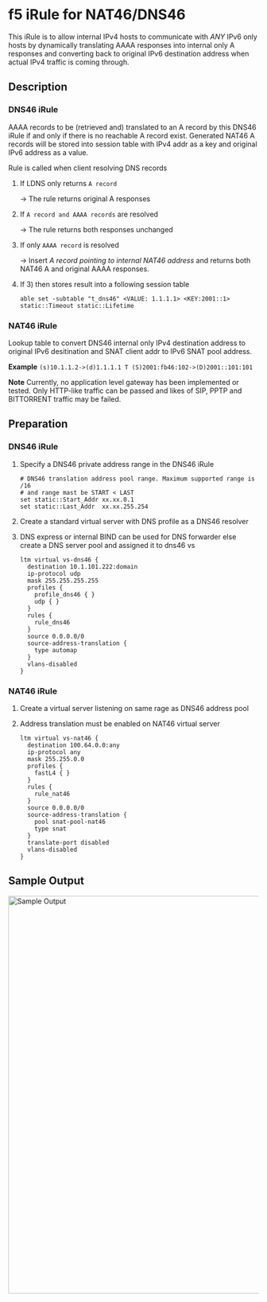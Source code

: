 # f5 iRule for NAT46/DNS46


This iRule is to allow internal IPv4 hosts to communicate with *ANY* IPv6 only hosts by dynamically translating AAAA responses into internal only A responses and converting back to original IPv6 destination address when actual IPv4 traffic is coming through. 

## Description

### DNS46 iRule
AAAA records to be (retrieved and) translated to an A record by this DNS46 iRule if and only if there is no reachable A record exist. Generated NAT46 A records will be stored into session table with IPv4 addr as a key and original IPv6 address as a value.

Rule is called when client resolving DNS records

1. If LDNS only returns ``A record``

    -> The rule returns original A responses

2. If ``A record and AAAA records`` are resolved 

    -> The rule returns both responses unchanged

3. If only ``AAAA record`` is resolved

    -> Insert *A record pointing to internal NAT46 address* and returns both NAT46 A and original AAAA responses.

4. If 3) then stores result into a following session table

    ```able set -subtable "t_dns46" <VALUE: 1.1.1.1> <KEY:2001::1> static::Timeout static::Lifetime```

### NAT46 iRule
Lookup table to convert DNS46 internal only IPv4 destination address to original IPv6 desitination and SNAT client addr to IPv6 SNAT pool address.

**Example** ```(s)10.1.1.2->(d)1.1.1.1 T (S)2001:fb46:102->(D)2001::101:101```

**Note**
Currently, no application level gateway has been implemented or tested. Only HTTP-like traffic can be passed and likes of SIP, PPTP and BITTORRENT traffic may be failed.

## Preparation

### DNS46 iRule
1. Specify a DNS46 private address range in the DNS46 iRule

    ```
    # DNS46 translation address pool range. Maximum supported range is /16
    # and range mast be START < LAST
    set static::Start_Addr xx.xx.0.1
    set static::Last_Addr  xx.xx.255.254
    ```

2. Create a standard virtual server with DNS profile as a DNS46 resolver
3. DNS express or internal BIND can be used for DNS forwarder else create a DNS server pool and assigned it to dns46 vs

    ```
    ltm virtual vs-dns46 {
      destination 10.1.101.222:domain
      ip-protocol udp
      mask 255.255.255.255
      profiles {
        profile_dns46 { }
        udp { }
      }
      rules {
        rule_dns46
      }
      source 0.0.0.0/0
      source-address-translation {
        type automap
      }
      vlans-disabled
    }                  
    ```

### NAT46 iRule

1. Create a virtual server listening on same rage as DNS46 address pool
2. Address translation must be enabled on NAT46 virtual server

    ```
    ltm virtual vs-nat46 {
      destination 100.64.0.0:any
      ip-protocol any
      mask 255.255.0.0
      profiles {
        fastL4 { }
      }
      rules {
        rule_nat46
      }
      source 0.0.0.0/0
      source-address-translation {
        pool snat-pool-nat46
        type snat
      }
      translate-port disabled
      vlans-disabled
    }
    ```

## Sample Output

<img src="https://raw.github.com/festango/f5-irule-dns46-nat46/master/sample/screen_shot.png" alt="Sample Output" width="800">







